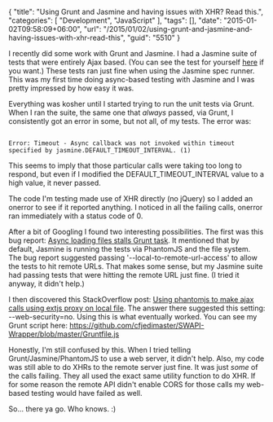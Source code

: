 {
	"title": "Using Grunt and Jasmine and having issues with XHR? Read this.",
	"categories": [
		"Development",
		"JavaScript"
	],
	"tags": [],
	"date": "2015-01-02T09:58:09+06:00",
	"url": "/2015/01/02/using-grunt-and-jasmine-and-having-issues-with-xhr-read-this",
	"guid": "5510"
}

I recently did some work with Grunt and Jasmine. I had a Jasmine suite of tests that were entirely Ajax based. (You can see the test for yourself <a href="https://github.com/cfjedimaster/SWAPI-Wrapper/blob/master/tests/spec/swapiSpec.js">here</a> if you want.) These tests ran just fine when using the Jasmine spec runner. This was my first time doing async-based testing with Jasmine and I was pretty impressed by how easy it was.

<!--more-->

Everything was kosher until I started trying to run the unit tests via Grunt. When I ran the suite, the same one that <i>always</i> passed, via Grunt, I consistently got an error in some, but not all, of my tests. The error was:

<code>
Error: Timeout - Async callback was not invoked within timeout specified by jasmine.DEFAULT_TIMEOUT_INTERVAL. (1)
</code>

This seems to imply that those particular calls were taking too long to respond, but even if I modified the DEFAULT_TIMEOUT_INTERVAL value to a high value, it never passed. 

The code I'm testing made use of XHR directly (no jQuery) so I added an onerror to see if it reported anything. I noticed in all the failing calls, onerror ran immediately with a status code of 0.

After a bit of Googling I found two interesting possibilities. The first was this bug report: <a href="https://github.com/gruntjs/grunt-contrib-jasmine/issues/61">Async loading files stalls Grunt task</a>. It mentioned that by default, Jasmine is running the tests via PhantomJS and the file system. The bug report suggested passing '--local-to-remote-url-access' to allow the tests to hit remote URLs. That makes some sense, but my Jasmine suite had passing tests that were hitting the remote URL just fine. (I tried it anyway, it didn't help.)

I then discovered this StackOverflow post: <a href="http://stackoverflow.com/questions/11933044/using-phantomjs-to-make-ajax-calls-using-extjs-proxy-on-local-file">Using phantomjs to make ajax calls using extjs proxy on local file</a>. The answer there suggested this setting: --web-security=no. Using this is what eventually worked. You can see my Grunt script here: <a href="https://github.com/cfjedimaster/SWAPI-Wrapper/blob/master/Gruntfile.js">https://github.com/cfjedimaster/SWAPI-Wrapper/blob/master/Gruntfile.js</a>

Honestly, I'm still confused by this. When I tried telling Grunt/Jasmine/PhantomJS to use a web server, it didn't help. Also, my code was still able to do XHRs to the remote server just fine. It was just <i>some</i> of the calls failing. They all used the exact same utility function to do XHR. If for some reason the remote API didn't enable CORS for those calls my web-based testing would have failed as well.

So... there ya go. Who knows. :)

